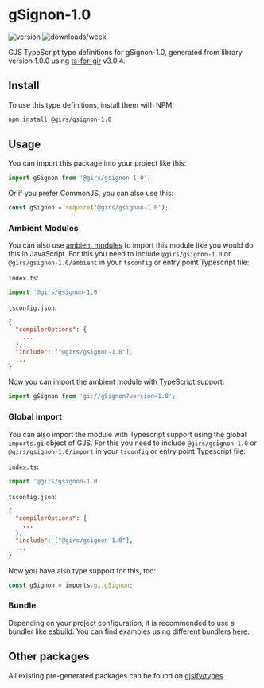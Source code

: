 
# gSignon-1.0

![version](https://img.shields.io/npm/v/@girs/gsignon-1.0)
![downloads/week](https://img.shields.io/npm/dw/@girs/gsignon-1.0)


GJS TypeScript type definitions for gSignon-1.0, generated from library version 1.0.0 using [ts-for-gir](https://github.com/gjsify/ts-for-gir) v3.0.4.


## Install

To use this type definitions, install them with NPM:
```bash
npm install @girs/gsignon-1.0
```

## Usage

You can import this package into your project like this:
```ts
import gSignon from '@girs/gsignon-1.0';
```

Or if you prefer CommonJS, you can also use this:
```ts
const gSignon = require('@girs/gsignon-1.0');
```

### Ambient Modules

You can also use [ambient modules](https://github.com/gjsify/ts-for-gir/tree/main/packages/cli#ambient-modules) to import this module like you would do this in JavaScript.
For this you need to include `@girs/gsignon-1.0` or `@girs/gsignon-1.0/ambient` in your `tsconfig` or entry point Typescript file:

`index.ts`:
```ts
import '@girs/gsignon-1.0'
```

`tsconfig.json`:
```json
{
  "compilerOptions": {
    ...
  },
  "include": ["@girs/gsignon-1.0"],
  ...
}
```

Now you can import the ambient module with TypeScript support: 

```ts
import gSignon from 'gi://gSignon?version=1.0';
```

### Global import

You can also import the module with Typescript support using the global `imports.gi` object of GJS.
For this you need to include `@girs/gsignon-1.0` or `@girs/gsignon-1.0/import` in your `tsconfig` or entry point Typescript file:

`index.ts`:
```ts
import '@girs/gsignon-1.0'
```

`tsconfig.json`:
```json
{
  "compilerOptions": {
    ...
  },
  "include": ["@girs/gsignon-1.0"],
  ...
}
```

Now you have also type support for this, too:

```ts
const gSignon = imports.gi.gSignon;
```

### Bundle

Depending on your project configuration, it is recommended to use a bundler like [esbuild](https://esbuild.github.io/). You can find examples using different bundlers [here](https://github.com/gjsify/ts-for-gir/tree/main/examples).

## Other packages

All existing pre-generated packages can be found on [gjsify/types](https://github.com/gjsify/types).

